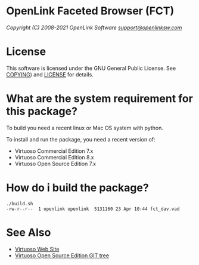 # OpenLink Faceted Browser (FCT)

*Copyright (C) 2008-2021 OpenLink Software <support@openlinksw.com>*

# License
This software is licensed under the GNU General Public License.
See [COPYING](COPYING.md)) and [LICENSE](LICENSE.md) for
details.


# What are the system requirement for this package?
To build you need a recent linux or Mac OS system with python. 

To install and run the package, you need a recent version of:

   * Virtuoso Commercial Edition 7.x
   * Virtuoso Commercial Edition 8.x
   * Virtuoso Open Source Edition 7.x


# How do i build the package?
```shell
./build.sh
-rw-r--r--  1 openlink openlink  5131160 23 Apr 10:44 fct_dav.vad
```



# See Also
  * [Virtuoso Web Site](https://virtuoso.openlinksw.com/)
  * [Virtuoso Open Source Edition GIT tree](https://github.com/openlink/virtuoso-opensource/)
